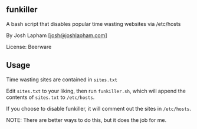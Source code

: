 ## funkiller

A bash script that disables popular time wasting websites via /etc/hosts

By Josh Lapham [josh@joshlapham.com]

License: Beerware

## Usage

Time wasting sites are contained in `sites.txt`

Edit `sites.txt` to your liking, then run `funkiller.sh`, which will append the contents of `sites.txt` to `/etc/hosts`.

If you choose to disable funkiller, it will comment out the sites in `/etc/hosts`.

NOTE: There are better ways to do this, but it does the job for me.
